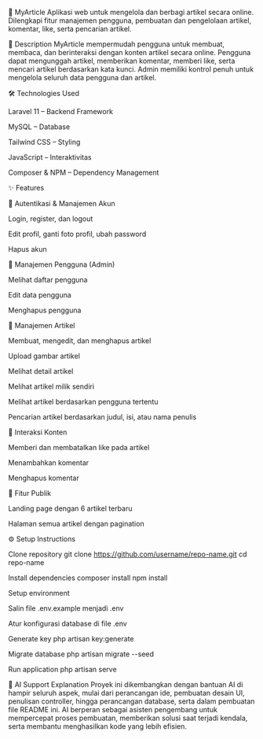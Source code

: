 📌 MyArticle
Aplikasi web untuk mengelola dan berbagi artikel secara online.
Dilengkapi fitur manajemen pengguna, pembuatan dan pengelolaan artikel, komentar, like, serta pencarian artikel.

📜 Description
MyArticle mempermudah pengguna untuk membuat, membaca, dan berinteraksi dengan konten artikel secara online.
Pengguna dapat mengunggah artikel, memberikan komentar, memberi like, serta mencari artikel berdasarkan kata kunci.
Admin memiliki kontrol penuh untuk mengelola seluruh data pengguna dan artikel.

🛠 Technologies Used

Laravel 11 – Backend Framework

MySQL – Database

Tailwind CSS – Styling

JavaScript – Interaktivitas

Composer & NPM – Dependency Management

✨ Features

🔹 Autentikasi & Manajemen Akun

Login, register, dan logout

Edit profil, ganti foto profil, ubah password

Hapus akun

🔹 Manajemen Pengguna (Admin)

Melihat daftar pengguna

Edit data pengguna

Menghapus pengguna

🔹 Manajemen Artikel

Membuat, mengedit, dan menghapus artikel

Upload gambar artikel

Melihat detail artikel

Melihat artikel milik sendiri

Melihat artikel berdasarkan pengguna tertentu

Pencarian artikel berdasarkan judul, isi, atau nama penulis

🔹 Interaksi Konten

Memberi dan membatalkan like pada artikel

Menambahkan komentar

Menghapus komentar

🔹 Fitur Publik

Landing page dengan 6 artikel terbaru

Halaman semua artikel dengan pagination

⚙️ Setup Instructions

Clone repository
git clone https://github.com/username/repo-name.git
cd repo-name

Install dependencies
composer install
npm install

Setup environment

Salin file .env.example menjadi .env

Atur konfigurasi database di file .env

Generate key
php artisan key:generate

Migrate database
php artisan migrate --seed

Run application
php artisan serve

🤖 AI Support Explanation
Proyek ini dikembangkan dengan bantuan AI di hampir seluruh aspek, mulai dari perancangan ide, pembuatan desain UI, penulisan controller, hingga perancangan database, serta dalam pembuatan file README ini.
AI berperan sebagai asisten pengembang untuk mempercepat proses pembuatan, memberikan solusi saat terjadi kendala, serta membantu menghasilkan kode yang lebih efisien.
